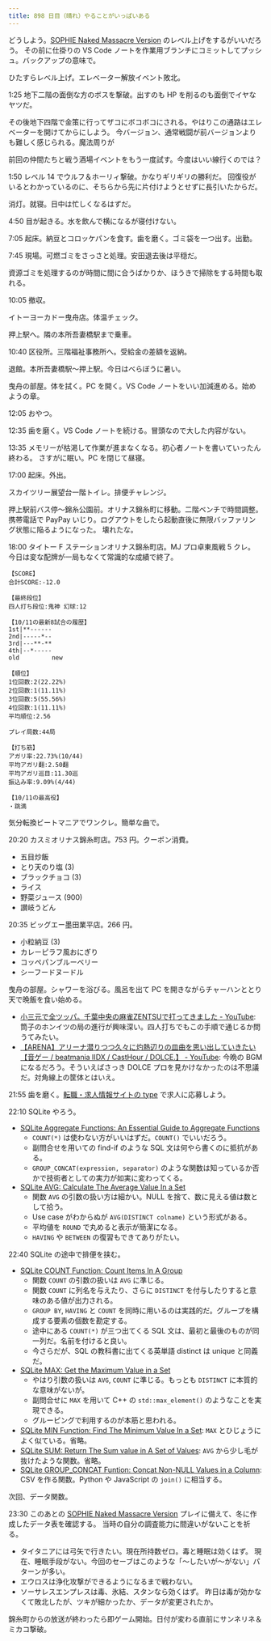 ```yaml
---
title: 898 日目（晴れ）やることがいっぱいある
---
```


どうしよう。[SOPHIE Naked Massacre Version][dtp22b] のレベル上げをするがいいだろう。
その前に仕掛りの VS Code ノートを作業用ブランチにコミットしてプッシュ。バックアップの意味で。

ひたすらレベル上げ。エレベーター解放イベント敗北。

1:25 地下二階の面倒な方のボスを撃破。出すのも HP を削るのも面倒でイヤなヤツだ。

その後地下四階で金策に行ってザコにボコボコにされる。やはりこの通路はエレベーターを開けてからにしよう。
今バージョン、通常戦闘が前バージョンよりも難しく感じられる。魔法周りが

前回の仲間たちと戦う酒場イベントをもう一度試す。今度はいい線行くのでは？

1:50 レベル 14 でウルフ＆ホーリィ撃破。かなりギリギリの勝利だ。
回復役がいるとわかっているのに、そちらから先に片付けようとせずに長引いたからだ。

消灯。就寝。日中は忙しくなるはずだ。

4:50 目が起きる。水を飲んで横になるが寝付けない。

7:05 起床。納豆とコロッケパンを食す。歯を磨く。ゴミ袋を一つ出す。出勤。

7:45 現場。可燃ゴミをさっさと処理。安田退去後は平穏だ。

資源ゴミを処理するのが時間に間に合うばかりか、ほうきで掃除をする時間も取れる。

10:05 撤収。

イトーヨーカドー曳舟店。体温チェック。

押上駅へ。隣の本所吾妻橋駅まで乗車。

10:40 区役所。三階福祉事務所へ。受給金の差額を返納。

退館。本所吾妻橋駅～押上駅。今日はべらぼうに暑い。

曳舟の部屋。体を拭く。PC を開く。VS Code ノートをいい加減進める。始めようの章。

12:05 おやつ。

12:35 歯を磨く。VS Code ノートを続ける。冒頭なので大した内容がない。

13:35 メモリーが枯渇して作業が進まなくなる。初心者ノートを書いていったん終わる。
さすがに眠い。PC を閉じて昼寝。

17:00 起床。外出。

スカイツリー展望台一階トイレ。排便チャレンジ。

押上駅前バス停～錦糸公園前。オリナス錦糸町に移動。二階ベンチで時間調整。
携帯電話で PayPay いじり。ログアウトをしたら起動直後に無限バッファリング状態に陥るようになった。
壊れたな。

18:00 タイトー F ステーションオリナス錦糸町店。MJ プロ卓東風戦 5 クレ。
今日は変な配牌が一局もなくて常識的な成績で終了。

```text
【SCORE】
合計SCORE:-12.0

【最終段位】
四人打ち段位:鬼神 幻球:12

【10/11の最新8試合の履歴】
1st|**------
2nd|-----*--
3rd|---**-**
4th|--*-----
old         new

【順位】
1位回数:2(22.22%)
2位回数:1(11.11%)
3位回数:5(55.56%)
4位回数:1(11.11%)
平均順位:2.56

プレイ局数:44局

【打ち筋】
アガリ率:22.73%(10/44)
平均アガリ翻:2.50翻
平均アガリ巡目:11.30巡
振込み率:9.09%(4/44)

【10/11の最高役】
・跳満
```

気分転換ビートマニアでワンクレ。簡単な曲で。

20:20 カスミオリナス錦糸町店。753 円。クーポン消費。

* 五目炒飯
* とり天のり塩 (3)
* ブラックチョコ (3)
* ライス
* 野菜ジュース (900)
* 讃岐うどん

20:35 ビッグエー墨田業平店。266 円。

* 小粒納豆 (3)
* カレーピラフ風おにぎり
* コッペパンブルーベリー
* シーフードヌードル

曳舟の部屋。シャワーを浴びる。風呂を出て PC を開きながらチャーハンととり天で晩飯を食い始める。

* [小三元で全ツッパ。千葉中央の麻雀ZENTSUで打ってきました - YouTube](https://www.youtube.com/watch?v=Unwq8UAAzzs):
  筒子のホンイツの局の進行が興味深い。四人打ちでもこの手順で通じるか問うてみたい。
* [【ARENA】アリーナ潜りつつ久々に灼熱辺りの皿曲を思い出していきたい【音ゲー / beatmania IIDX / CastHour / DOLCE.】 - YouTube](https://www.youtube.com/watch?v=NNeoSQHjG2g):
  今晩の BGM になるだろう。そういえばさっき DOLCE プロを見かけなかったのは不思議だ。対角線上の筐体とはいえ。

21:55 歯を磨く。[転職・求人情報サイトの type](https://type.jp/) で求人に応募しよう。

22:10 SQLite やろう。

* [SQLite Aggregate Functions: An Essential Guide to Aggregate Functions](https://www.sqlitetutorial.net/sqlite-aggregate-functions/)
  * `COUNT(*)` は使わない方がいいはずだ。`COUNT()` でいいだろう。
  * 副問合せを用いての find-if のような SQL 文は何やら書くのに抵抗がある。
  * `GROUP_CONCAT(expression, separator)` のような関数は知っているか否かで技術者としての実力が如実に変わってくる。
* [SQLite AVG: Calculate The Average Value In a Set](https://www.sqlitetutorial.net/sqlite-avg/)
  * 関数 `AVG` の引数の扱い方は細かい。NULL を捨て、数に見える値は数として拾う。
  * Use case がわからぬが `AVG(DISTINCT colname)` という形式がある。
  * 平均値を `ROUND` で丸めると表示が簡潔になる。
  * `HAVING` や `BETWEEN` の復習もできてありがたい。

22:40 SQLite の途中で排便を挟む。

* [SQLite COUNT Function: Count Items In A Group](https://www.sqlitetutorial.net/sqlite-count-function/)
  * 関数 `COUNT` の引数の扱いは `AVG` に準じる。
  * 関数 `COUNT` に列名を与えたり、さらに `DISTINCT` を付与したりすると意味のある値が出力される。
  * `GROUP BY`, `HAVING` と `COUNT` を同時に用いるのは実践的だ。グループを構成する要素の個数を勘定する。
  * 途中にある `COUNT(*)` が三つ出てくる SQL 文は、最初と最後のものが同一列だ。名前を付けると良い。
  * 今さらだが、SQL の教科書に出てくる英単語 distinct は unique と同義だ。
* [SQLite MAX: Get the Maximum Value in a Set](https://www.sqlitetutorial.net/sqlite-max/)
  * やはり引数の扱いは `AVG`, `COUNT` に準じる。もっとも `DISTINCT` に本質的な意味がないが。
  * 副問合せに `MAX` を用いて C++ の `std::max_element()` のようなことを実現できる。
  * グルーピングで利用するのが本筋と思われる。
* [SQLite MIN Function: Find The Minimum Value In a Set](https://www.sqlitetutorial.net/sqlite-min/):
  `MAX` とひじょうによく似ている。省略。
* [SQLite SUM: Return The Sum value in A Set of Values](https://www.sqlitetutorial.net/sqlite-sum/):
  `AVG` から少し毛が抜けたような関数。省略。
* [SQLite GROUP_CONCAT Funtion: Concat Non-NULL Values in a Column](https://www.sqlitetutorial.net/sqlite-group_concat/):
  CSV を作る関数。Python や JavaScript の `join()` に相当する。

次回、データ関数。

23:30 このあとの [SOPHIE Naked Massacre Version][dtp22b] プレイに備えて、冬に作成したデータ表を確認する。
当時の自分の調査能力に間違いがないことを祈る。

* タイタニアには弓矢で行きたい。現在所持数ゼロ。毒と睡眠は効くはず。
  現在、睡眠手段がない。今回のセーブはこのような「～したいが～がない」パターンが多い。
* エウロスは浄化攻撃ができるようになるまで戦わない。
* ソーサレスエンプレスは毒、氷結、スタンなら効くはず。
  昨日は毒が効かなくて敗北したが、ツキが細かったか、データが変更されたか。

錦糸町からの放送が終わったら即ゲーム開始。日付が変わる直前にサンネリネ＆ミカコ撃破。

[dtp22b]: https://www.dlsite.com/maniax/work/=/product_id/RJ424807/
